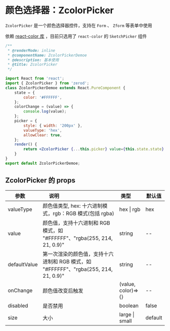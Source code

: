 <!-- @routePath:/component-doc/ZcolorPicker-doc -->

# 颜色选择器：ZcolorPicker

`ZcolorPicker` 是一个颜色选择器控件，支持在 `Form` 、 `Zform` 等表单中使用

依赖 <a href="http://casesandberg.github.io/react-color/" target="_blank">react-color 库</a> ，目前只选用了 `react-color` 的 `SketchPicker` 组件

```jsx
/**
 * @renderMode: inline
 * @componentName: ZcolorPickerDemoe
 * @description: 基本使用
 * @title: ZcolorPicker
 */

import React from 'react';
import { ZcolorPicker } from 'zerod';
class ZcolorPickerDemoe extends React.PureComponent {
    state = {
        color: '#FFFFFF',
    };
    colorChange = (value) => {
        console.log(value);
    };
    picker = {
        style: { width: '200px' },
        valueType: 'hex',
        allowClear: true,
    };
    render() {
        return <ZcolorPicker {...this.picker} value={this.state.state} onChange={this.colorChange} />;
    }
}
export default ZcolorPickerDemoe;
```

## ZcolorPicker 的 props

| 参数         | 说明                                                                                 | 类型               | 默认值  |
| ------------ | ------------------------------------------------------------------------------------ | ------------------ | ------- |
| valueType    | 颜色值类型, hex: 十六进制模式，rgb：RGB 模式(包括 rgba)                              | hex \| rgb         | hex     |
| value        | 颜色值，支持十六进制和 RGB 模式，如 "#FFFFFF"、"rgba(255, 214, 21, 0.9)"             | string             | --      |
| defaultValue | 第一次渲染的颜色值，支持十六进制和 RGB 模式，如 "#FFFFFF"、"rgba(255, 214, 21, 0.9)" | string             | --      |
| onChange     | 颜色值改变后触发                                                                     | (value, color)=>{} | --      |
| disabled     | 是否禁用                                                                             | boolean            | false   |
| size         | 大小                                                                                 | large \| small     | default |
